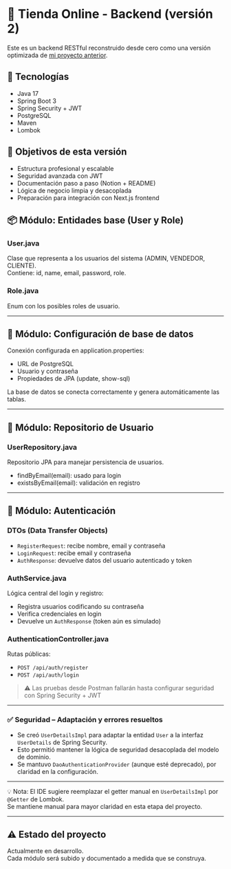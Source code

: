 # 🛒 Tienda Online - Backend (versión 2)

Este es un backend RESTful reconstruido desde cero como una versión optimizada de [mi proyecto anterior](https://github.com/OscarIGonzalezG/TiendaRopa_BackEnd).

## 🚀 Tecnologías
- Java 17
- Spring Boot 3
- Spring Security + JWT
- PostgreSQL
- Maven
- Lombok

## 📌 Objetivos de esta versión
- Estructura profesional y escalable
- Seguridad avanzada con JWT
- Documentación paso a paso (Notion + README)
- Lógica de negocio limpia y desacoplada
- Preparación para integración con Next.js frontend

## 📦 Módulo: Entidades base (User y Role)

### User.java
Clase que representa a los usuarios del sistema (ADMIN, VENDEDOR, CLIENTE).  
Contiene: id, name, email, password, role.

### Role.java
Enum con los posibles roles de usuario.

---

## 🧾 Módulo: Configuración de base de datos

Conexión configurada en application.properties:

- URL de PostgreSQL
- Usuario y contraseña
- Propiedades de JPA (update, show-sql)

La base de datos se conecta correctamente y genera automáticamente las tablas.

---

## 📁 Módulo: Repositorio de Usuario

### UserRepository.java
Repositorio JPA para manejar persistencia de usuarios.

- findByEmail(email): usado para login
- existsByEmail(email): validación en registro

---
## 🔐 Módulo: Autenticación

### DTOs (Data Transfer Objects)
- `RegisterRequest`: recibe nombre, email y contraseña
- `LoginRequest`: recibe email y contraseña
- `AuthResponse`: devuelve datos del usuario autenticado y token

### AuthService.java
Lógica central del login y registro:
- Registra usuarios codificando su contraseña
- Verifica credenciales en login
- Devuelve un `AuthResponse` (token aún es simulado)

### AuthenticationController.java
Rutas públicas:
- `POST /api/auth/register`
- `POST /api/auth/login`

> ⚠️ Las pruebas desde Postman fallarán hasta configurar seguridad con Spring Security + JWT

---

### ✅ Seguridad – Adaptación y errores resueltos

- Se creó `UserDetailsImpl` para adaptar la entidad `User` a la interfaz `UserDetails` de Spring Security.
- Esto permitió mantener la lógica de seguridad desacoplada del modelo de dominio.
- Se mantuvo `DaoAuthenticationProvider` (aunque esté deprecado), por claridad en la configuración.

---
💡 Nota:
El IDE sugiere reemplazar el getter manual en `UserDetailsImpl` por `@Getter` de Lombok.  
Se mantiene manual para mayor claridad en esta etapa del proyecto.

---
## ⚠ Estado del proyecto
Actualmente en desarrollo.  
Cada módulo será subido y documentado a medida que se construya.

